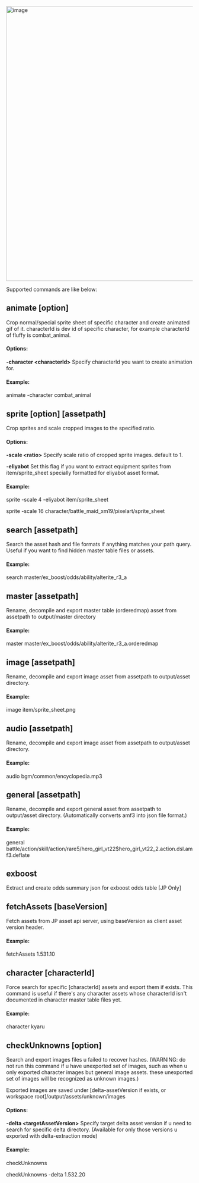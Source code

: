 <img width="739" alt="image" src="https://user-images.githubusercontent.com/19164553/160076501-bae10b89-a610-4d17-a340-0d7c0dafa337.png">


Supported commands are like below:

## animate [option]

Crop normal/special sprite sheet of specific character and create animated gif of it. characterId is dev id of specific character, for example characterId of fluffy is combat_animal.

#### Options:
**-character \<characterId\>**    Specify characterId you want to create animation for.

#### Example:
animate -character combat_animal


## sprite [option] [assetpath]

Crop sprites and scale cropped images to the specified ratio.

#### Options:
**-scale \<ratio\>**              Specify scale ratio of cropped sprite images. default to 1. 

**-eliyabot**                   Set this flag if you want to extract equipment sprites from item/sprite_sheet specially formatted for eliyabot asset format.

#### Example:
sprite -scale 4 -eliyabot item/sprite_sheet

sprite -scale 16 character/battle_maid_xm19/pixelart/sprite_sheet


## search [assetpath]

Search the asset hash and file formats if anything matches your path query. Useful if you want to find hidden master table files or assets.

#### Example:
search master/ex_boost/odds/ability/alterite_r3_a


## master [assetpath]

Rename, decompile and export master table (orderedmap) asset from assetpath to output/master directory

#### Example:
master master/ex_boost/odds/ability/alterite_r3_a.orderedmap


## image [assetpath]

Rename, decompile and export image asset from assetpath to output/asset directory.

#### Example:
image item/sprite_sheet.png


## audio [assetpath]

Rename, decompile and export image asset from assetpath to output/asset directory.

#### Example:
audio bgm/common/encyclopedia.mp3


## general [assetpath]

Rename, decompile and export general asset from assetpath to output/asset directory. (Automatically converts amf3 into json file format.)

#### Example:
general battle/action/skill/action/rare5/hero_girl_vt22$hero_girl_vt22_2.action.dsl.amf3.deflate


## exboost

Extract and create odds summary json for exboost odds table [JP Only]

## fetchAssets [baseVersion]

Fetch assets from JP asset api server, using baseVersion as client asset version header.

#### Example:
fetchAssets 1.531.10

## character [characterId]

Force search for specific [characterId] assets and export them if exists. This command is useful if there's any character assets whose characterId isn't documented in character master table files yet.

#### Example:
character kyaru

## checkUnknowns [option]

Search and export images files u failed to recover hashes. (WARNING: do not run this command if u have unexported set of images, such as when u only exported character images but general image assets. these unexported set of images will be recognized as unknown images.)

Exported images are saved under [delta-assetVersion if exists, or workspace root]/output/assets/unknown/images

#### Options:
**-delta \<targetAssetVersion\>**              Specify target delta asset version if u need to search for specific delta directory. (Available for only those versions u exported with delta-extraction mode)

#### Example:
checkUnknowns

checkUnknowns -delta 1.532.20


